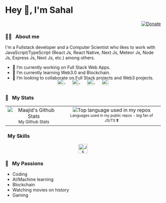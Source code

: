 # Hey 👋, I'm Sahal

<div align="right">
  <a href="https://www.buymeacoffee.com/sahalimran">
    <img src="https://img.shields.io/badge/$-support-ff69b4.svg?style=flat" alt="Donate" />
  </a>
</div>

### 🧑‍💻 &nbsp;&nbsp;About me

I'm a Fullstack developer and a Computer Scientist who likes to work with JavaScript/TypeScript (React Js, React Native, Next Js, Meteor Js, Node Js, Express Js, Next Js, etc.) among others.

- 🔭 I’m currently working on Full Stack Web Apps.
- 🌱 I’m currently learning Web3.0 and Blockchain.
- 👯 I’m looking to collaborate on Full Stack projects and Web3 projects.

<p align="center" style="margin: -20px 0 30px">
   <a href="https://twitter.com/sahalimran" target="_blank" style='margin-right:10px'>
    <img align="center" src="https://cdn.jsdelivr.net/npm/simple-icons@3.0.1/icons/twitter.svg" alt="twitter" height="22px" width="22px" />
  </a>
  &nbsp;&nbsp;
  <a href="https://www.instagram.com/sahal_imran786/" target="_blank" style='margin-right:10px'>
    <img align="center" src="https://cdn.jsdelivr.net/npm/simple-icons@3.0.1/icons/instagram.svg" alt="stackoverflow" height="22px" width="22px" />
  </a>
  &nbsp;&nbsp;
  <a href="https://www.linkedin.com/in/sahal-imran-511b24203/" target="_blank" style='margin-right:10px'>
    <img align="center" src="https://cdn.jsdelivr.net/npm/simple-icons@3.0.1/icons/linkedin.svg" alt="linkedin" height="22px" width="22px" />
  </a>
  &nbsp;&nbsp;
  <a href="mailto:sahalimran7866@gmail.com" target="_blank">
    <img align="center" src="https://cdn.jsdelivr.net/npm/simple-icons@3.0.1/icons/gmail.svg" alt="email" height="22px" width="22px" />
  </a>
</p>

### 🔎 &nbsp;&nbsp;My Stats

  <table align="center" border="0">
      <tr>
        <td>
          <div align="center">
                 <img width="" src="https://github-readme-stats.vercel.app/api?username=sahal-imran&show_icons=true&theme=radical" alt="Maajid's Github Stats" />
              <br />
              <small align="center">My Github Stats</small>
            </div>
        </td>
        <td>
        <div align="center">
            <img width="" src="https://github-readme-stats.vercel.app/api/top-langs/?username=sahal-imran&exclude_repo=TaskManagement,laracast-redis,laravel-forum,screenshots-codepen,educative.io_courses,laracast6-code,Amazon-SDE-Preparation&layout=compact&hide=html&hide_title=1&card_width=300&hide_border=true" alt="Top language used in my repos" />
            <br />
            <small style="font-size:12px;" align="center">Languages used in my public repos - big fan of JS/TS ❣️</small>
          </div>
        </td>
      </tr>
  </table>

### &nbsp;&nbsp;My Skills

<div align="center" display="flex" justify-item="center" align-item="center" > 
<img src="https://upload.wikimedia.org/wikipedia/commons/thumb/6/6a/JavaScript-logo.png/800px-JavaScript-logo.png" height="30px" width="30px" alt="JS" />
</div>

### 🧡 &nbsp;&nbsp;My Passions

- Coding
- AI/Machine learning
- Blockchain
- Watching movies on history
- Gaming
